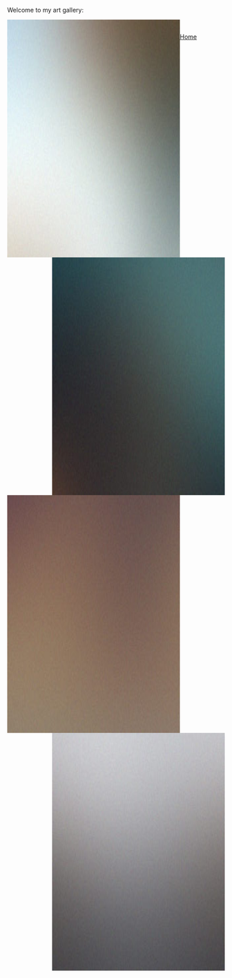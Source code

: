 Welcome to my art gallery:



<img align="left" src= "images/pic01.jpg" width="400" height="550">
<img align="right" src= "images/pic02.jpg" width="400" height="550">
<img align="left" src= "images/pic03.jpg" width="400" height="550">
<img align="right" src= "images/pic04.jpg" width="400" height="550">

























<br>

[Home](./)
